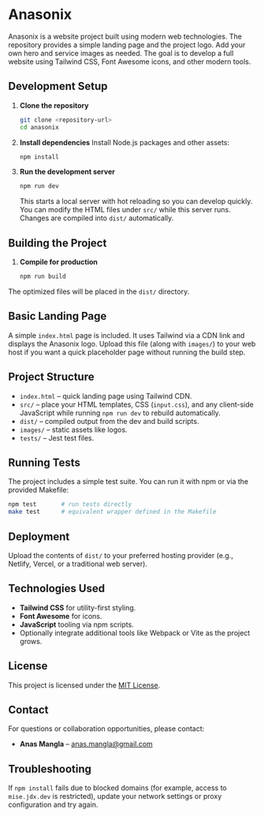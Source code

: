 # Anasonix

Anasonix is a website project built using modern web technologies. The repository provides a simple landing page and the project logo. Add your own hero and service images as needed. The goal is to develop a full website using Tailwind CSS, Font Awesome icons, and other modern tools.

## Development Setup

1. **Clone the repository**
   ```bash
   git clone <repository-url>
   cd anasonix
   ```
2. **Install dependencies**
   Install Node.js packages and other assets:
   ```bash
   npm install
   ```
3. **Run the development server**
   ```bash
   npm run dev
   ```

   This starts a local server with hot reloading so you can develop quickly.
You can modify the HTML files under `src/` while this server runs. Changes are compiled into `dist/` automatically.


## Building the Project

1. **Compile for production**
   ```bash
   npm run build
   ```
The optimized files will be placed in the `dist/` directory.

## Basic Landing Page

A simple `index.html` page is included. It uses Tailwind via a CDN link and
displays the Anasonix logo. Upload this file (along with `images/`) to your
web host if you want a quick placeholder page without running the build step.

## Project Structure
- `index.html` – quick landing page using Tailwind CDN.
- `src/` – place your HTML templates, CSS (`input.css`), and any client-side JavaScript while running `npm run dev` to rebuild automatically.
- `dist/` – compiled output from the dev and build scripts.
- `images/` – static assets like logos.
- `tests/` – Jest test files.


## Running Tests

The project includes a simple test suite. You can run it with npm or via the provided Makefile:

```bash
npm test       # run tests directly
make test      # equivalent wrapper defined in the Makefile
```

## Deployment

Upload the contents of `dist/` to your preferred hosting provider (e.g., Netlify, Vercel, or a traditional web server).


## Technologies Used

- **Tailwind CSS** for utility-first styling.
- **Font Awesome** for icons.
- **JavaScript** tooling via npm scripts.
- Optionally integrate additional tools like Webpack or Vite as the project grows.

## License

This project is licensed under the [MIT License](LICENSE).

## Contact

For questions or collaboration opportunities, please contact:

- **Anas Mangla** – [anas.mangla@gmail.com](mailto:anas.mangla@gmail.com)

## Troubleshooting

If `npm install` fails due to blocked domains (for example, access to
`mise.jdx.dev` is restricted), update your network settings or proxy
configuration and try again.
